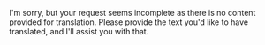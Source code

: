 I'm sorry, but your request seems incomplete as there is no content provided for translation. Please provide the text you'd like to have translated, and I'll assist you with that.